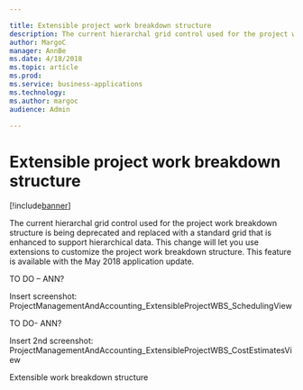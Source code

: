 ```yaml
---

title: Extensible project work breakdown structure
description: The current hierarchal grid control used for the project work breakdown structure is being deprecated and replaced with a standard grid that is enhanced to support hierarchical data.
author: MargoC
manager: AnnBe
ms.date: 4/18/2018
ms.topic: article
ms.prod: 
ms.service: business-applications
ms.technology: 
ms.author: margoc
audience: Admin

---
```

#  Extensible project work breakdown structure




[!include[banner](../../includes/banner.md)]

The current hierarchal grid control used for the project work breakdown
structure is being deprecated and replaced with a standard grid that is enhanced
to support hierarchical data. This change will let you use extensions to
customize the project work breakdown structure. This feature is available with
the May 2018 application update.

TO DO – ANN?

Insert screenshot:
ProjectManagementAndAccounting_ExtensibleProjectWBS_SchedulingView

TO DO- ANN?

Insert 2nd screenshot:
ProjectManagementAndAccounting_ExtensibleProjectWBS_CostEstimatesView

Extensible work breakdown structure
